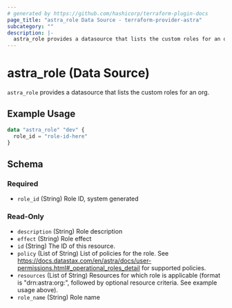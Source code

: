 ```yaml
---
# generated by https://github.com/hashicorp/terraform-plugin-docs
page_title: "astra_role Data Source - terraform-provider-astra"
subcategory: ""
description: |-
  astra_role provides a datasource that lists the custom roles for an org.
---
```


# astra_role (Data Source)

`astra_role` provides a datasource that lists the custom roles for an org.

## Example Usage

```terraform
data "astra_role" "dev" {
  role_id = "role-id-here"
}
```

<!-- schema generated by tfplugindocs -->
## Schema

### Required

- `role_id` (String) Role ID, system generated

### Read-Only

- `description` (String) Role description
- `effect` (String) Role effect
- `id` (String) The ID of this resource.
- `policy` (List of String) List of policies for the role. See https://docs.datastax.com/en/astra/docs/user-permissions.html#_operational_roles_detail for supported policies.
- `resources` (List of String) Resources for which role is applicable (format is "drn:astra:org:<org UUID>", followed by optional resource criteria. See example usage above).
- `role_name` (String) Role name
